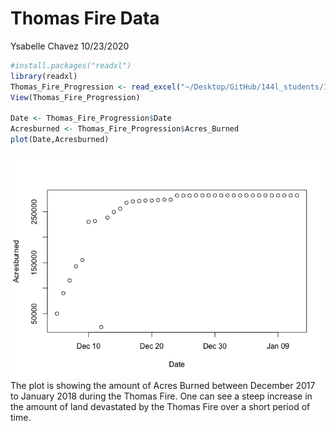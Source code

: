 Thomas Fire Data
================
Ysabelle Chavez
10/23/2020

``` r
#install.packages("readxl")
library(readxl)
Thomas_Fire_Progression <- read_excel("~/Desktop/GitHub/144l_students/Input_Data/week1/Thomas_Fire_Progression.xlsx")
View(Thomas_Fire_Progression)

Date <- Thomas_Fire_Progression$Date
Acresburned <- Thomas_Fire_Progression$Acres_Burned
plot(Date,Acresburned)
```

![](Thomas_Fire_Progression_files/figure-gfm/unnamed-chunk-1-1.png)<!-- -->
The plot is showing the amount of Acres Burned between December 2017 to
January 2018 during the Thomas Fire. One can see a steep increase in the
amount of land devastated by the Thomas Fire over a short period of
time.
